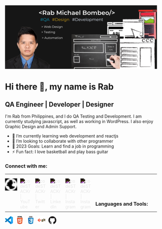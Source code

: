 ![QA Engineer | Developer](https://github.com/micrabom/micrabom/blob/main/Github%20Banner%202.png?raw=true)

# Hi there 👋, my name is Rab
## QA Engineer | Developer | Designer


I'm Rab from Philippines, and I do QA Testing and Development. I am currently studying javascript, as well as working in WordPress. I also enjoy Graphic Design and Admin Support.




- 🌱 I’m currently learning web development and reactjs
- 👯 I’m looking to collaborate with other programmer
- 🥅 2023 Goals: Learn and find a job in programming
- ⚡ Fun fact: I love basketball and play bass guitar

### Connect with me:
___

[<img align="left" alt="codeSTACKr.com" width="40px" style="margin-right: 10px; filter: invert(100%);" src="https://raw.githubusercontent.com/iconic/open-iconic/master/svg/globe.svg" />][website] 
[<img align="left" alt="codeSTACKr | YouTube" width="40px" style="margin-right: 10px; filter: invert(100%);" src="https://cdn.jsdelivr.net/npm/simple-icons@v3/icons/youtube.svg" />][youtube] 
[<img align="left" alt="codeSTACKr | Twitter" width="40px" style="margin-right: 10px; filter: invert(100%);" src="https://cdn.jsdelivr.net/npm/simple-icons@v3/icons/twitter.svg" />][twitter]
[<img align="left" alt="codeSTACKr | LinkedIn" width="40px" style="margin-right: 10px; filter: invert(100%);" src="https://cdn.jsdelivr.net/npm/simple-icons@v3/icons/linkedin.svg" />][linkedin]
[<img align="left" alt="codeSTACKr | Instagram" width="40px" style="margin-right: 10px; filter: invert(100%);" src="https://cdn.jsdelivr.net/npm/simple-icons@v3/icons/instagram.svg" />][instagram]
[<img align="left" alt="codeSTACKr | Instagram" width="40px" style="margin-right: 10px; filter: invert(100%);" src="https://cdn.jsdelivr.net/npm/simple-icons@v3/icons/facebook.svg" />][facebook]

<br />
<br />
<br>

### Languages and Tools:

___

<img align="left" alt="Visual Studio Code" width="26px" style="margin-right: 10px;" src="https://raw.githubusercontent.com/github/explore/80688e429a7d4ef2fca1e82350fe8e3517d3494d/topics/visual-studio-code/visual-studio-code.png" />
<img align="left" alt="HTML5" width="26px" style="margin-right: 10px;" src="https://raw.githubusercontent.com/github/explore/80688e429a7d4ef2fca1e82350fe8e3517d3494d/topics/html/html.png" />
<img align="left" alt="CSS3" width="26px" style="margin-right: 10px;" src="https://raw.githubusercontent.com/github/explore/80688e429a7d4ef2fca1e82350fe8e3517d3494d/topics/css/css.png" />
<img align="left" alt="Git" width="26px" style="margin-right: 10px;" src="https://raw.githubusercontent.com/github/explore/80688e429a7d4ef2fca1e82350fe8e3517d3494d/topics/git/git.png" />
<img align="left" alt="GitHub" width="26px" style="margin-right: 10px;" src="https://raw.githubusercontent.com/github/explore/78df643247d429f6cc873026c0622819ad797942/topics/github/github.png" />





[website]: https://bit.ly/RambsWebPage
[twitter]: https://twitter.com/rambsdev
[youtube]: https://www.youtube.com/@rambsdev
[instagram]: https://instagram.com/rambsinteractive
[linkedin]: https://www.instagram.com/devrambs/
[facebook]: https://www.facebook.com/rambsdev
